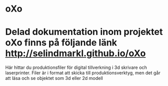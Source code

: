 oXo
===

Delad dokumentation inom projektet oXo finns på följande länk
http://selindmarkl.github.io/oXo
==
Här hittar du produktionsfiler för digital tillverkning i 3d skrivare och laserprinter. Filer är i format att skicka till produktionsverktyg, men det går att läsa och se objektet som 3d eller 2d modell
